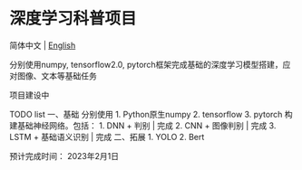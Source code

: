 # 深度学习科普项目
简体中文 | [English](README.md)

分别使用numpy, tensorflow2.0, pytorch框架完成基础的深度学习模型搭建，应对图像、文本等基础任务

项目建设中

TODO list
一、基础
分别使用
    1. Python原生numpy
    2. tensorflow
    3. pytorch
构建基础神经网络。包括：
    1. DNN + 判别 | 完成
    2. CNN + 图像判别 | 完成
    3. LSTM + 基础语义识别 | 完成
二、拓展
    1. YOLO
    2. Bert

预计完成时间：
2023年2月1日